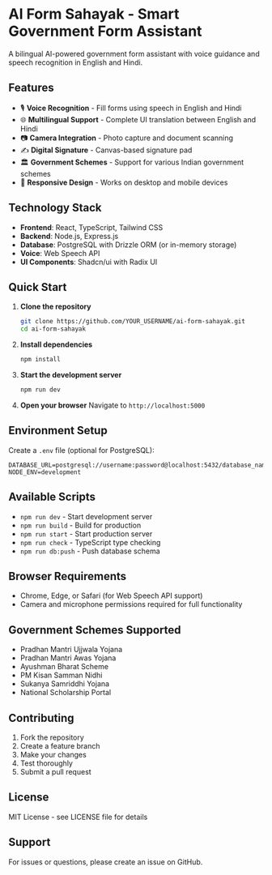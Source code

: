 # AI Form Sahayak - Smart Government Form Assistant

A bilingual AI-powered government form assistant with voice guidance and speech recognition in English and Hindi.

## Features

- 🎙️ **Voice Recognition** - Fill forms using speech in English and Hindi
- 🌐 **Multilingual Support** - Complete UI translation between English and Hindi
- 📷 **Camera Integration** - Photo capture and document scanning
- ✍️ **Digital Signature** - Canvas-based signature pad
- 🏛️ **Government Schemes** - Support for various Indian government schemes
- 📱 **Responsive Design** - Works on desktop and mobile devices

## Technology Stack

- **Frontend**: React, TypeScript, Tailwind CSS
- **Backend**: Node.js, Express.js
- **Database**: PostgreSQL with Drizzle ORM (or in-memory storage)
- **Voice**: Web Speech API
- **UI Components**: Shadcn/ui with Radix UI

## Quick Start

1. **Clone the repository**
   ```bash
   git clone https://github.com/YOUR_USERNAME/ai-form-sahayak.git
   cd ai-form-sahayak
   ```

2. **Install dependencies**
   ```bash
   npm install
   ```

3. **Start the development server**
   ```bash
   npm run dev
   ```

4. **Open your browser**
   Navigate to `http://localhost:5000`

## Environment Setup

Create a `.env` file (optional for PostgreSQL):
```env
DATABASE_URL=postgresql://username:password@localhost:5432/database_name
NODE_ENV=development
```

## Available Scripts

- `npm run dev` - Start development server
- `npm run build` - Build for production
- `npm run start` - Start production server
- `npm run check` - TypeScript type checking
- `npm run db:push` - Push database schema

## Browser Requirements

- Chrome, Edge, or Safari (for Web Speech API support)
- Camera and microphone permissions required for full functionality

## Government Schemes Supported

- Pradhan Mantri Ujjwala Yojana
- Pradhan Mantri Awas Yojana
- Ayushman Bharat Scheme
- PM Kisan Samman Nidhi
- Sukanya Samriddhi Yojana
- National Scholarship Portal

## Contributing

1. Fork the repository
2. Create a feature branch
3. Make your changes
4. Test thoroughly
5. Submit a pull request

## License

MIT License - see LICENSE file for details

## Support
For issues or questions, please create an issue on GitHub.